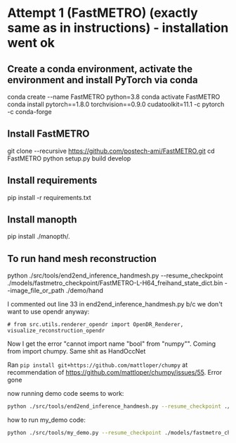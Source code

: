 # Attempt 1 (FastMETRO) (exactly same as in instructions) - installation went ok

## Create a conda environment, activate the environment and install PyTorch via conda
conda create --name FastMETRO python=3.8
conda activate FastMETRO
conda install pytorch==1.8.0 torchvision==0.9.0 cudatoolkit=11.1 -c pytorch -c conda-forge

## Install FastMETRO
git clone --recursive https://github.com/postech-ami/FastMETRO.git
cd FastMETRO
python setup.py build develop

## Install requirements
pip install -r requirements.txt

## Install manopth
pip install ./manopth/.

## To run hand mesh reconstruction
python ./src/tools/end2end_inference_handmesh.py --resume_checkpoint ./models/fastmetro_checkpoint/FastMETRO-L-H64_freihand_state_dict.bin --image_file_or_path ./demo/hand

I commented out line 33 in end2end_inference_handmesh.py b/c we don't want to use opendr anyway:
```
# from src.utils.renderer_opendr import OpenDR_Renderer, visualize_reconstruction_opendr
```

Now I get the error "cannot import name "bool" from "numpy"". Coming from import chumpy. Same shit as HandOccNet

Ran `pip install git+https://github.com/mattloper/chumpy` at recommendation of https://github.com/mattloper/chumpy/issues/55. Error gone

now running demo code seems to work:
```bash
python ./src/tools/end2end_inference_handmesh.py --resume_checkpoint ./models/fastmetro_checkpoint/FastMETRO-L-H64_freihand_state_dict.bin --image_file_or_path ./demo/hand
```

how to run my_demo code:
```bash
python ./src/tools/my_demo.py --resume_checkpoint ./models/fastmetro_checkpoint/FastMETRO-L-H64_freihand_state_dict.bin --output_dir output/my_demo
```